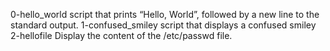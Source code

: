 0-hello_world script that prints “Hello, World”, followed by a new line to the standard output.
1-confused_smiley script that displays a confused smiley
2-hellofile Display the content of the /etc/passwd file.
